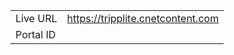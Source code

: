
|                 |       |
|-----------------|-------|
| Live URL        | https://tripplite.cnetcontent.com |
| Portal ID       |  |
